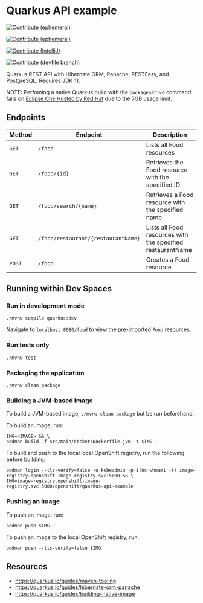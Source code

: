 # Quarkus API example

[![Contribute (ephemeral)](https://img.shields.io/static/v1?label=Dev%20Spaces&message=%23github.com/l0rd/quarkus-api-example&logo=eclipseche&color=FDB940&labelColor=525C86)](https://devspaces.apps.mloriedo-devworkspaces.devcluster.openshift.com#https://github.com/l0rd/quarkus-api-example)

[![Contribute (ephemeral)](https://img.shields.io/static/v1?label=Dev%20Spaces&message=...?storageType=ephemeral&logo=eclipseche&color=FDB940&labelColor=525C86)](https://devspaces.apps.mloriedo-devworkspaces.devcluster.openshift.com#https://github.com/l0rd/quarkus-api-example?storageType=ephemeral)

[![Contribute (IntelliJ)](https://img.shields.io/static/v1?label=Dev%20Spaces&message=...%26editor=intellij&logo=eclipseche&color=FDB940&labelColor=525C86)](https://devspaces.apps.mloriedo-devworkspaces.devcluster.openshift.com#https://github.com/l0rd/quarkus-api-example?storageType=ephemeral&che-editor=https://gist.githubusercontent.com/l0rd/4ffacdd0f5e002ee8692e0c99710afd6/raw/92f84184b996f7008ba379961dd1290904bc9def/intellij-low-cpu-devfile.yaml)

[![Contribute (devfile branch)](https://img.shields.io/static/v1?label=Dev%20Spaces&message=%23github.com/l0rd/quarkus-api-example/tree/devfile&logo=eclipseche&color=FDB940&labelColor=525C86)](https://devspaces.apps.mloriedo-devworkspaces.devcluster.openshift.com#https://github.com/l0rd/quarkus-api-example/tree/devspaces-devfile&storageType=ephemeral)

Quarkus REST API with Hibernate ORM, Panache, RESTEasy, and PostgreSQL. Requires JDK 11.

NOTE: Perfoming a native Quarkus build with the `packagenative` command fails on [Eclipse Che Hosted by Red Hat](https://www.eclipse.org/che/docs/che-7/hosted-che/hosted-che) due to the 7GB usage limit.

## Endpoints
| Method | Endpoint                            | Description                                                |
|--------|-------------------------------------|------------------------------------------------------------|
| `GET`  | `/food`                             | Lists all Food resources                                   |
| `GET`  | `/food/{id}`                        | Retrieves the Food resource with the specified ID          |
| `GET`  | `/food/search/{name}`               | Retrieves a Food resource with the specified name          |
| `GET`  | `/food/restaurant/{restaurantName}` | Lists all Food resources with the specified restaurantName |
| `POST` | `/food`                             | Creates a Food resource                                    |

## Running within Dev Spaces

### Run in development mode
```
./mvnw compile quarkus:dev
```
Navigate to `localhost:8080/food` to view the [pre-imported](https://github.com/che-incubator/quarkus-api-example/blob/main/src/main/resources/import.sql) `Food` resources.


### Run tests only
```
./mvnw test
```

### Packaging the application
```
./mvnw clean package
```

### Building a JVM-based image

To build a JVM-based image, `./mvnw clean package` but be run beforehand.

To build an image, run:
```
IMG=<IMAGE> && \
podman build -f src/main/docker/Dockerfile.jvm -t $IMG .
```

To build and push to the local local OpenShift registry, run the following before building:
```
podman login --tls-verify=false -u kubeadmin -p $(oc whoami -t) image-registry.openshift-image-registry.svc:5000 && \
IMG=image-registry.openshift-image-registry.svc:5000/openshift/quarkus-api-example
```

### Pushing an image
To push an image, run:
```
podman push $IMG
```

To push an image to the local OpenShift registry, run:
```
podman push --tls-verify=false $IMG
```

## Resources
* https://quarkus.io/guides/maven-tooling
* https://quarkus.io/guides/hibernate-orm-panache
* https://quarkus.io/guides/building-native-image
